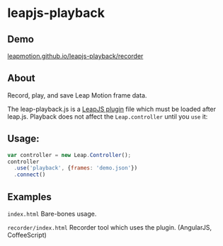 leapjs-playback
==========

## Demo

[leapmotion.github.io/leapjs-playback/recorder](leapmotion.github.io/leapjs-playback/recorder)


## About

Record, play, and save Leap Motion frame data.

The leap-playback.js is a [LeapJS plugin](https://developer.leapmotion.com/leapjs/plugins) file which must be loaded
after leap.js.  Playback does not affect the `Leap.controller` until you `use` it:

## Usage:

```javascript
var controller = new Leap.Controller();
controller
  .use('playback', {frames: 'demo.json'})
  .connect()

```

## Examples

`index.html` Bare-bones usage.

`recorder/index.html` Recorder tool which uses the plugin.  (AngularJS, CoffeeScript)


